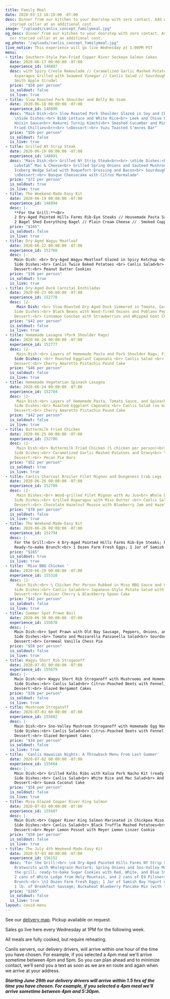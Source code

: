 ```yaml
---
title: Family Meal
date: 2020-03-13 16:19:00 -07:00
desc: Dinner from our kitchen to your doorstep with zero contact. Add wine from our
  storied cellar at an additional cost.
image: "/uploads/canlis_concept_familymeal.jpg"
og_desc: Dinner from our kitchen to your doorstep with zero contact. Add wine from
  our storied cellar at an additional cost.
og_photo: "/uploads/canlis_concept_familymeal.jpg"
live_notice: This experience will go live Wednesday at 1:00PM PST
menu:
- title: Southern-Style Pan-Fried Copper River Sockeye Salmon Cakes
  date: 2020-06-17 00:00:00 -07:00
  experience_id: 148887
  desc: with Spicy Creole Remoulade // Caramelized Garlic Mashed Potatoes // Local
    Asparagus Grilled with Seaweed Vinegar // Canlis Salad // Sourdough Rolls // Granny
    Smith Apple Strudel
  price: "$58 per person"
  is_soldout: false
  is_live: true
- title: Slow Roasted Pork Shoulder and Belly Bo Ssam
  date: 2020-06-18 00:00:00 -07:00
  experience_id: 148890
  desc: "Main Dish:<br> Slow Roasted Pork Shoulder Glazed in Soy and Chili Paste<br><br>
    \nSide Dishes:<br> Bibb Lettuce and White Rice<br> Leek and Chive Pancakes<br>
    Hoisin Sauce<br> Hakurei Turnip Kimchi<br> Smashed Cucumber and Mint Salad with
    Fried Chillies<br><br> \nDessert:<br> Yuzu Toasted S’mores Bar"
  price: "$56 per person"
  is_soldout: false
  is_live: true
- title: Grilled NY Strip Steak
  date: 2020-06-19 00:00:00 -07:00
  experience_id: 148891
  desc: "Main Dish:<br> Grilled NY Strip Steak<br><br> \nSide Dishes:<br> “Wicked
    Lobstah” Mac & Cheese<br> Grilled Spring Onions and Sauteed Mushrooms<br> Chimichurri<br>
    Iceberg Wedge Salad with Roquefort Dressing and Bacon<br> Sourdough Rolls<br><br>
    \nDessert:<br> Basque Cheesecake with Citrus Marmalade"
  price: "$72 per person"
  is_soldout: true
  is_live: true
- title: The Weekend-Made-Easy Kit
  date: 2020-06-19 00:00:00 -07:00
  experience_id: 148894
  desc: |-
    **For the Grill:**<Br>
    2 Dry-Aged Painted Hills Farms Rib-Eye Steaks // Housemade Pasta Salad // Wobbly Cart Asparagus // ready-to-bake Snickerdoodle cookies, 2 cans of E9 Pilsner, and 2 cans of Stoup Brewing Citrus IPA.<br><br> **Ready-to-make Brunch:**<br>
    2 Bagel Shed Everything Bagel // Plain Cream Cheese //  Smoked Copper River Sockeye Salmon and Dill Spread // 1 Dozen Farm Fresh Eggs //  House-made Granola and Samish Bay Greek Yogurt.
  price: "$165"
  is_soldout: false
  is_live: true
- title: Dry-Aged Wagyu Meatloaf
  date: 2020-06-22 00:00:00 -07:00
  experience_id: 152760
  desc: |-
    Main Dish: <br> Dry-Aged Wagyu Meatloaf Glazed in Spicy Ketchup <br><br>
    Side Dishes:<br> Canlis Twice Baked Potatoes <br> Canlis Salad<br> Garlic and Herb Sourdough Rolls  <br><br>
    Dessert:<br> Peanut Butter Cookies
  price: "$36 per person"
  is_soldout: true
  is_live: true
- title: Dry-Aged Duck Carnitas Enchiladas
  date: 2020-06-23 00:00:00 -07:00
  experience_id: 152770
  desc: |2-
     Main Dish: <br> Slow-Roasted Dry-Aged Duck Simmered in Tomato, Garlic, and Spices with Corn Tortillas in a Smoked Red Chile Sauce, and Finished with Cotija and Pickled Onions<br><br>
    Side Dishes:<br> Black Beans with Wood-fired Onions and Poblano Peppers <br> Mixed Green Salad with Radish, Summer Squash, and Lime <br><br>
    Dessert:<br> Cinnamon Conchas with Strawberries and Whipped Goat Cheese
  price: "$42 per person"
  is_soldout: false
  is_live: true
- title: Homemade Lasagna (Pork Shoulder Ragu)
  date: 2020-06-24 00:00:00 -07:00
  experience_id: 152777
  desc: |2-
     Main Dish:<br> Layers of Homemade Pasta and Pork Shoulder Ragu, Finished with Mozzarella, Basil, and Fiore Sardo  <br><br>
    Side Dishes: <br> Roasted Eggplant Caponata <br> Canlis Salad <br> Garlic and Herb Sourdough Rolls<br><br>
    Dessert:<br> Cherry Amaretto Pistachio Pound Cake
  price: "$46 per person"
  is_soldout: false
  is_live: true
- title: Homemade Vegetarian Spinach Lasagna
  date: 2020-06-24 00:00:00 -07:00
  experience_id: 152784
  desc: |2-
     Main Dish:<br> Layers of Homemade Pasta, Tomato Sauce, and Spinach, Finished with Mozzarella, Basil, and Fiore Sardo  <br><br>
    Side Dishes:<br> Roasted Eggplant Caponata <br> Canlis Salad (no bacon)<br> Garlic and Herb Sourdough Rolls<br><br>
    Dessert:<br> Cherry Amaretto Pistachio Pound Cake
  price: "$42 per person"
  is_soldout: false
  is_live: true
- title: Buttermilk Fried Chicken
  date: 2020-06-25 00:00:00 -07:00
  experience_id: 152786
  desc: |2-
     Main Dish:<br> Buttermilk Fried Chicken (½ chicken per person)<br><br>
    Side Dishes:<br> Caramelized Garlic Mashed Potatoes and Gravy<br> Yubeshi BBQ Baked Beans<br> Jalapeno Cornbread with Big Leaf Maple Butter<br> Canlis Salad<br><br>
    Dessert:<br> Pecan Pie Bars
  price: "$52 per person"
  is_soldout: true
  is_live: true
- title: Canlis Charcoal Broiler Filet Mignon and Dungeness Crab Legs
  date: 2020-06-26 00:00:00 -07:00
  experience_id: 152789
  desc: |2-
     Main Dishes:<br> Wood-grilled Filet Mignon with Au Jus<br> Whole Dungeness Crab Legs with Mustard Mayonnaise<br><br>
    Side Dishes:<br> Grilled Asparagus with Miso Butter <br> Canlis Salad<br> Garlic and Herb Sourdough Rolls <br><br>
    Dessert:<br> Chocolate Hazelnut Mousse with Blueberry Jam and Hazelnut Sandies
  price: "$78 per person"
  is_soldout: false
  is_live: true
- title: The Weekend-Made-Easy Kit
  date: 2020-06-26 00:00:00 -07:00
  experience_id: 152794
  desc: |-
    For the Grill:<br> 4 Dry-Aged Painted Hills Farms Rib-Eye Steaks; Fresh Zucchini and Portobello Mushrooms; Grilled Spring Onion Chimichurri; ready-to-bake White Chocolate Macadamia Nut Cookie Dough; and 2 cans of Stoup Mosaic Pale Ale and 2 cans of Holy Mountain White Lodge.<br><br>
    Ready-to-make Brunch:<br> 1 Dozen Farm Fresh Eggs; 1 Jar of Samish Bay Greek Yogurt with Fresh Strawberries; 1lb of Breakfast Sausage; Buckwheat Blueberry Pancake Mix
  price: "$165"
  is_soldout: true
  is_live: true
- title: 'Miso BBQ Chicken '
  date: 2020-06-29 00:00:00 -07:00
  experience_id: 155310
  desc: |2-
     Main Dish:<br> ½ Chicken Per Person Rubbed in Miso BBQ Sauce and Grilled Over Applewood<br><br>
    Side Dishes:<br> Canlis Salad<br> Japanese-Style Potato Salad with Pickled Cucumbers<br> Collard Greens Simmered in Grenache Vinegar with Bacon<br> Sourdough Rolls<br><br>
    Dessert:<br> Rainier Cherry & Blackberry Spoon Cake
  price: "$42 per person"
  is_soldout: false
  is_live: true
- title: Summer Spot Prawn Boil
  date: 2020-06-30 00:00:00 -07:00
  experience_id: 155678
  desc: |-
    Main Dish:<br> Spot Prawn with Old Bay Sausage, Peppers, Onions, and Potatoes served with Spicy Remoulade<br><br>
    Side Dishes:<br> Tomato and Mozzarella Panzanella Salad<br> Sourdough Rolls<br><br>
    Dessert:<br> Cornmeal Vanilla Chess Pie
  price: "$58 per person"
  is_soldout: false
  is_live: true
- title: Wagyu Short Rib Stroganoff
  date: 2020-07-01 00:00:00 -07:00
  experience_id: 155679
  desc: |-
    Main Dish:<br> Wagyu Short Rib Stroganoff with Mushrooms and Homemade Egg Noodles<br><br>
    Side Dishes:<br> Canlis Salad<br> Citrus-Poached Beets with Fennel, Pistachios, and Samish Bay Yogurt<br>  Sourdough Rolls<br><br>
    Dessert:<br> Glazed Bergamot Cakes
  price: "$38 per person"
  is_soldout: false
  is_live: true
- title: Mushroom Stroganoff
  date: 2020-07-01 00:00:00 -07:00
  experience_id: 155682
  desc: |-
    Main Dish:<br> Sno-Valley Mushroom Stroganoff with Homemade Egg Noodles<br><br>
    Side Dishes:<br> Canlis Salad<br> Citrus-Poached Beets with Fennel, Pistachios, and Samish Bay Yogurt<br> Sourdough Rolls<br><br>
    Dessert:<br> Glazed Bergamot Cakes
  price: "$34 per person"
  is_soldout: false
  is_live: true
- title: 'Canlis Hawaiian Nights: A Throwback Menu From Last Summer'
  date: 2020-07-02 00:00:00 -07:00
  experience_id: 155684
  desc: |-
    Main Dish:<br> Grilled Kalbi Ribs with Kalua Pork Nacho Kit (ready to go but you build it yourself): Roasted Pork with Chef Brady's Queso and all the Fixings (sour cream, hot sauce, radish, black olives, pickled onions, cilantro)<br><br>
    Side Dishes:<br> Canlis Salad<br> White Rice and Mac Salad<br> And of course, a Mango White Claw!<br><br>
    Dessert:<br> Guava Coconut Cake
  price: "$58 per person"
  is_soldout: false
  is_live: true
- title: Miso Glazed Copper River King Salmon
  date: 2020-07-03 00:00:00 -07:00
  experience_id: 155687
  desc: |-
    Main Dish:<br> Copper River King Salmon Marinated in Chickpea Miso and Grilled over Applewood<br><br>
    Side Dishes:<br> Canlis Salad<br> Black Truffle Mashed Potatoes<br> Grilled Maitake Mushrooms finished with Seaweed Vinegar<br> Sourdough Rolls<br><br>
    Dessert:<br> Meyer Lemon Posset with Meyer Lemon Linzer Cookie
  price: "$58 per person"
  is_soldout: false
  is_live: true
- title: The July 4th Weekend-Made-Easy Kit
  date: 2020-07-03 00:00:00 -07:00
  experience_id: 156152
  desc: "For the Grill:<br> \n4 Dry-Aged Painted Hills Farms NY Strip Steaks; 4 Housemade
    Bratwursts with Wholegrain Mustard; Spring Onions and Sno-Valley Mushrooms for
    the grill; ready-to-bake Sugar Cookies with Red, White, and Blue Star Sprinkles;
    2 cans of White Lodge from Holy Mountain, and 2 cans of E9 Pilsner<br><br>\nReady-to-make
    Brunch:<br> \n1 Dozen Farm Fresh Eggs; 1 Jar of Samish Bay Yogurt with Fresh Strawberries;
    1 lb. of Breakfast Sausage; Buckwheat Blueberry Pancake Mix (with fresh blueberries)"
  price: "$165"
  is_soldout: false
  is_live: true
layout: covid-menu
---
```


See our [delivery map](/deliverymap). Pickup available on request.

Sales go live here every Wednesday at 1PM for the following week.  

All meals are fully cooked, but require reheating.

Canlis servers, our delivery drivers, will arrive within one hour of the time you have chosen. For example, if you selected a 4pm meal we'll arrive sometime between 4pm and 5pm. So you can plan ahead and to minimize contact, we’ll send you a text as soon as we are en route and again when we arrive at your address.

***Starting June 29th our delivery drivers will arrive within 1.5 hrs of the time you have chosen.  For example, if you selected a 4pm meal we'll arrive sometime between 4pm and 5:30pm.***
